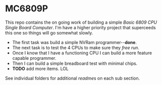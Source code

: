 # MC6809P
This repo contains the on going work of building a simple *Basic 6809 CPU Single Board Computer*. I'm have a higher priority project that superceeds this one so things will go somewhat slowly.

* The first task was build a simple NVRam programmer--**done**.
* The next task is to test the 4 CPUs to make sure they *free run*.
* Once I know that I have a functioning CPU I can build a more feature capable programmer.
* Then I can build a simple breadboard test with minimal chips.
* **TODO** add more items. LOL

See individual folders for additional *readme*s on each sub section.